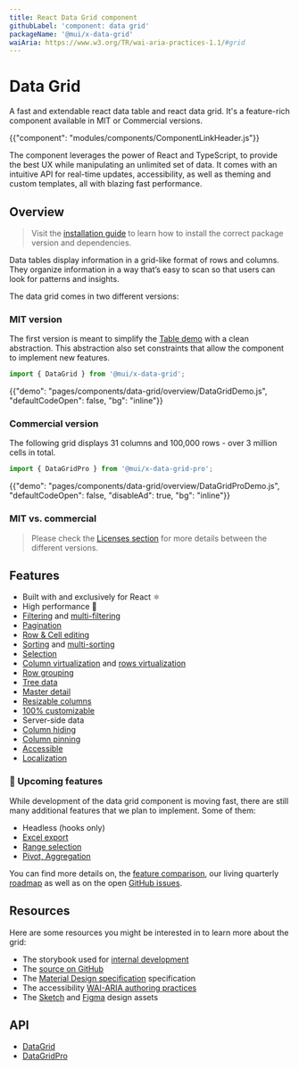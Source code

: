```yaml
---
title: React Data Grid component
githubLabel: 'component: data grid'
packageName: '@mui/x-data-grid'
waiAria: https://www.w3.org/TR/wai-aria-practices-1.1/#grid
---
```


# Data Grid

<p class="description">A fast and extendable react data table and react data grid. It's a feature-rich component available in MIT or Commercial versions.</p>

{{"component": "modules/components/ComponentLinkHeader.js"}}

The component leverages the power of React and TypeScript, to provide the best UX while manipulating an unlimited set of data. It comes with an intuitive API for real-time updates, accessibility, as well as theming and custom templates, all with blazing fast performance.

## Overview

> Visit the [installation guide](/components/data-grid/getting-started/#installation) to learn how to install the correct package version and dependencies.

Data tables display information in a grid-like format of rows and columns.
They organize information in a way that’s easy to scan so that users can look for patterns and insights.

The data grid comes in two different versions:

### MIT version

The first version is meant to simplify the [Table demo](/components/tables/#sorting-amp-selecting) with a clean abstraction.
This abstraction also set constraints that allow the component to implement new features.

```js
import { DataGrid } from '@mui/x-data-grid';
```

{{"demo": "pages/components/data-grid/overview/DataGridDemo.js", "defaultCodeOpen": false, "bg": "inline"}}

### Commercial version [<span class="plan-pro"></span>](https://mui.com/store/items/material-ui-pro/)

The following grid displays 31 columns and 100,000 rows - over 3 million cells in total.

```js
import { DataGridPro } from '@mui/x-data-grid-pro';
```

{{"demo": "pages/components/data-grid/overview/DataGridProDemo.js", "defaultCodeOpen": false, "disableAd": true, "bg": "inline"}}

### MIT vs. commercial

> Please check the [Licenses section](/components/data-grid/getting-started/#licenses) for more details between the different versions.

## Features

- Built with and exclusively for React ⚛️
- High performance 🚀
- [Filtering](/components/data-grid/filtering/) and [multi-filtering](/components/data-grid/filtering/#single-and-multi-filtering) <span class="plan-pro"></span>
- [Pagination](/components/data-grid/pagination/)
- [Row & Cell editing](/components/data-grid/editing/)
- [Sorting](/components/data-grid/sorting) and [multi-sorting](/components/data-grid/sorting/#multi-sorting) <span class="plan-pro"></span>
- [Selection](/components/data-grid/selection/)
- [Column virtualization](/components/data-grid/virtualization/#column-virtualization) and [rows virtualization](/components/data-grid/virtualization/#row-virtualization) <span class="plan-pro"></span>
- [Row grouping](/components/data-grid/group-pivot/#row-grouping) <span class="plan-premium"></span>
- [Tree data](/components/data-grid/group-pivot/#tree-data) <span class="plan-pro"></span>
- [Master detail](/components/data-grid/group-pivot/#master-detail) <span class="plan-pro"></span>
- [Resizable columns](/components/data-grid/columns/#column-resizing) <span class="plan-pro"></span>
- [100% customizable](/components/data-grid/style/)
- Server-side data
- [Column hiding](/components/data-grid/columns/#hiding)
- [Column pinning](/components/data-grid/columns/#column-pinning) <span class="pro"></span>
- [Accessible](/components/data-grid/accessibility/)
- [Localization](/components/data-grid/localization/)

### 🚧 Upcoming features

While development of the data grid component is moving fast, there are still many additional features that we plan to implement. Some of them:

- Headless (hooks only)
- [Excel export](/components/data-grid/export/) <span class="plan-premium"></span>
- [Range selection](/components/data-grid/selection/#range-selection) <span class="plan-premium"></span>
- [Pivot, Aggregation](/components/data-grid/group-pivot/) <span class="plan-premium"></span>

You can find more details on, the [feature comparison](/components/data-grid/getting-started/#feature-comparison), our living quarterly [roadmap](https://github.com/mui/mui-x/projects/1) as well as on the open [GitHub issues](https://github.com/mui/mui-x/issues?q=is%3Aopen+label%3A%22component%3A+DataGrid%22+label%3Aenhancement).

## Resources

Here are some resources you might be interested in to learn more about the grid:

- The storybook used for [internal development](https://material-ui-x.netlify.app/storybook/)
- The [source on GitHub](https://github.com/mui/mui-x/tree/master/packages/grid)
- The [Material Design specification](https://material.io/design/components/data-tables.html) specification
- The accessibility [WAI-ARIA authoring practices](https://www.w3.org/TR/wai-aria-practices/#grid)
- The [Sketch](https://mui.com/store/items/sketch-react/) and [Figma](https://mui.com/store/items/figma-react/) design assets

## API

- [DataGrid](/api/data-grid/data-grid/)
- [DataGridPro](/api/data-grid/data-grid-pro/)
